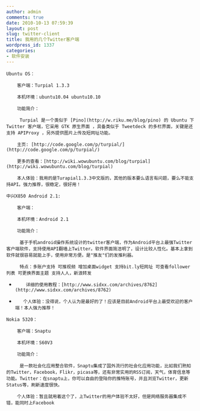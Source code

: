 ```yaml
---
author: admin
comments: true
date: 2010-10-13 07:59:39
layout: post
slug: twitter-client
title: 我用的几个Twitter客户端
wordpress_id: 1337
categories:
- 软件安装
---
```


	Ubuntu OS：
 
		客户端：Turpial 1.3.3
 
		本机环境：ubuntu10.04 ubuntu10.10
 
		功能简介：
 
		 Turpial 是一个类似于 [Pino](http://w.riku.me/blog/pino) 的 Ubuntu 下 Twitter 客户端，它采用 GTK 原生界面 ，具备类似于 Tweetdeck 的多栏界面，关键是还支持 APIProxy ，另外提供图片上传及短网址功能。
 
		主页: [http://code.google.com/p/turpial/](http://code.google.com/p/turpial/)
 
		更多的查看：[http://wiki.wowubuntu.com/blog/turpial](http://wiki.wowubuntu.com/blog/turpial)
 
		本人体验：我用的是Turapial1.3.3中文版的，其他的版本要么语言有问题，要么不能支持API。强力推荐，很稳定，很好用！

	中兴X850 Android 2.1:
 
		客户端：
 
		本机环境：Android 2.1
 
		功能简介：
 
		 基于手机android操作系统设计的twitter客户端，作为Android平台上最强Twitter客户端软件，支持使用API翻墙上Twitter。软件界面简洁明了，设计比较人性化。基本上拿到软件就很容易就能上手，使用非常方便。是"推友"们的发推利器。
 
		 特点：多账户支持 可推视频 增加桌面widget 支持bit.ly短网址 可查看follower列表 可更换界面主题 支持人人，新浪转发
		
   * 
			 详细的使用教程：[http://www.sidxx.com/archives/8762](http://www.sidxx.com/archives/8762)
		
   * 
			个人体验：没得说，个人认为是最好的了！应该是目前Android平台上最受欢迎的客户端！本人强力推荐！

	Nokia 5320：
 
		客户端：Snaptu
 
		本机环境：S60V3
 
		功能简介：
 
		 是一款社会化应用整合软件，Snaptu集成了国外流行的社会化应用功能，比如我们熟知的Twitter，Facebook，Flikr，picasa等，还有非常实用的RSS订阅，天气，体育信息等功能。Twitter：在snaptu上，你可以自由的登陆你的推特账号，并且浏览Twitter，更新Status等，刷新速度很快。
 
		个人体验：暂且就用着这个了，上Twitter的用户体验不太好，但是网络服务器集成不错，能同时上Facebook


